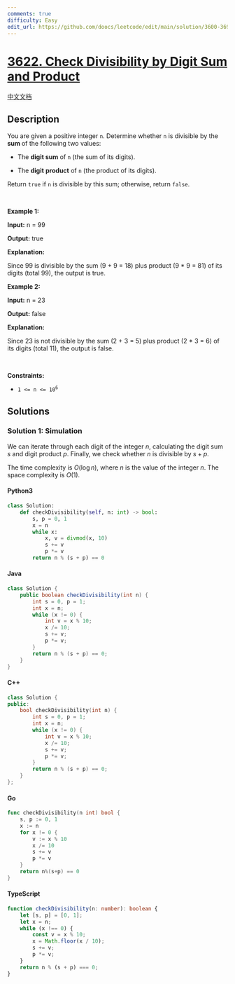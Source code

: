 ```yaml
---
comments: true
difficulty: Easy
edit_url: https://github.com/doocs/leetcode/edit/main/solution/3600-3699/3622.Check%20Divisibility%20by%20Digit%20Sum%20and%20Product/README_EN.md
---
```


<!-- problem:start -->

# [3622. Check Divisibility by Digit Sum and Product](https://leetcode.com/problems/check-divisibility-by-digit-sum-and-product)

[中文文档](/solution/3600-3699/3622.Check%20Divisibility%20by%20Digit%20Sum%20and%20Product/README.md)

## Description

<!-- description:start -->

<p>You are given a positive integer <code>n</code>. Determine whether <code>n</code> is divisible by the <strong>sum </strong>of the following two values:</p>

<ul>
	<li>
	<p>The <strong>digit sum</strong> of <code>n</code> (the sum of its digits).</p>
	</li>
	<li>
	<p>The <strong>digit</strong> <strong>product</strong> of <code>n</code> (the product of its digits).</p>
	</li>
</ul>

<p>Return <code>true</code> if <code>n</code> is divisible by this sum; otherwise, return <code>false</code>.</p>

<p>&nbsp;</p>
<p><strong class="example">Example 1:</strong></p>

<div class="example-block">
<p><strong>Input:</strong> <span class="example-io">n = 99</span></p>

<p><strong>Output:</strong> <span class="example-io">true</span></p>

<p><strong>Explanation:</strong></p>

<p>Since 99 is divisible by the sum (9 + 9 = 18) plus product (9 * 9 = 81) of its digits (total 99), the output is true.</p>
</div>

<p><strong class="example">Example 2:</strong></p>

<div class="example-block">
<p><strong>Input:</strong> <span class="example-io">n = 23</span></p>

<p><strong>Output:</strong> <span class="example-io">false</span></p>

<p><strong>Explanation:</strong></p>

<p>Since 23 is not divisible by the sum (2 + 3 = 5) plus product (2 * 3 = 6) of its digits (total 11), the output is false.</p>
</div>

<p>&nbsp;</p>
<p><strong>Constraints:</strong></p>

<ul>
	<li><code>1 &lt;= n &lt;= 10<sup>6</sup></code></li>
</ul>

<!-- description:end -->

## Solutions

<!-- solution:start -->

### Solution 1: Simulation

We can iterate through each digit of the integer $n$, calculating the digit sum $s$ and digit product $p$. Finally, we check whether $n$ is divisible by $s + p$.

The time complexity is $O(\log n)$, where $n$ is the value of the integer $n$. The space complexity is $O(1)$.

<!-- tabs:start -->

#### Python3

```python
class Solution:
    def checkDivisibility(self, n: int) -> bool:
        s, p = 0, 1
        x = n
        while x:
            x, v = divmod(x, 10)
            s += v
            p *= v
        return n % (s + p) == 0
```

#### Java

```java
class Solution {
    public boolean checkDivisibility(int n) {
        int s = 0, p = 1;
        int x = n;
        while (x != 0) {
            int v = x % 10;
            x /= 10;
            s += v;
            p *= v;
        }
        return n % (s + p) == 0;
    }
}
```

#### C++

```cpp
class Solution {
public:
    bool checkDivisibility(int n) {
        int s = 0, p = 1;
        int x = n;
        while (x != 0) {
            int v = x % 10;
            x /= 10;
            s += v;
            p *= v;
        }
        return n % (s + p) == 0;
    }
};
```

#### Go

```go
func checkDivisibility(n int) bool {
	s, p := 0, 1
	x := n
	for x != 0 {
		v := x % 10
		x /= 10
		s += v
		p *= v
	}
	return n%(s+p) == 0
}
```

#### TypeScript

```ts
function checkDivisibility(n: number): boolean {
    let [s, p] = [0, 1];
    let x = n;
    while (x !== 0) {
        const v = x % 10;
        x = Math.floor(x / 10);
        s += v;
        p *= v;
    }
    return n % (s + p) === 0;
}
```

<!-- tabs:end -->

<!-- solution:end -->

<!-- problem:end -->
